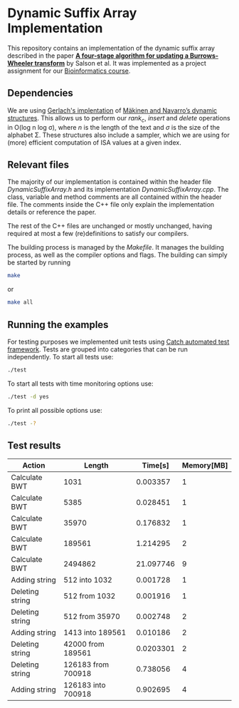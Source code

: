 # Dynamic Suffix Array Implementation

This repository contains an implementation of the dynamic suffix array described in the paper [**A four-stage algorithm for updating a Burrows-Wheeler transform**](http://ac.els-cdn.com/S0304397509004770/1-s2.0-S0304397509004770-main.pdf?_tid=611f5686-ba92-11e5-a58c-00000aacb362&acdnat=1452757536_6f7caedbc51814202a7ba1b0595f3cb6) by Salson et al. It was implemented as a project assignment for our [Bioinformatics course](http://www.fer.unizg.hr/predmet/bio).

## Dependencies

We are using [Gerlach's implentation](http://citeseerx.ist.psu.edu/viewdoc/download?doi=10.1.1.132.468&rep=rep1&type=pdf) of [Mäkinen and Navarro’s dynamic structures](http://dl.acm.org/citation.cfm?id=1367072). This allows us to perform our *rank<sub>c</sub>*, *insert* and *delete* operations in O(log n log &sigma;), where *n* is the length of the text and *&sigma;* is the size of the alphabet &Sigma;. These structures also include a sampler, which we are using for (more) efficient computation of ISA values at a given index.

## Relevant files

The majority of our implementation is contained within the header file *DynamicSuffixArray.h* and its implementation *DynamicSuffixArray.cpp*. The class, variable and method comments are all contained within the header file. The comments inside the C++ file only explain the implementation details or reference the paper.

The rest of the C++ files are unchanged or mostly unchanged, having required at most a few (re)definitions to satisfy our compilers.

The building process is managed by the *Makefile*. It manages the building process, as well as the compiler options and flags. The building can simply be started by running

```bash
make
```

or

```bash
make all
```

## Running the examples

For testing purposes we implemented unit tests using [Catch automated test framework](http://catch-lib.net). Tests are grouped into categories that can be run independently.
To start all tests use:
```bash
./test
```
To start all tests with time monitoring options use:
```bash
./test -d yes
```
To print all possible options use:
```bash
./test -?
```

## Test results

Action | Length | Time[s] | Memory[MB]
-------|------|-------|-------
Calculate BWT | 1031 | 0.003357 | 1
Calculate BWT | 5385 | 0.028451 | 1
Calculate BWT | 35970 | 0.176832 | 1
Calculate BWT | 189561 | 1.214295 | 2
Calculate BWT | 2494862 | 21.097746 | 9
Adding string | 512 into 1032 | 0.001728 | 1
Deleting string | 512 from 1032 | 0.001916 | 1
Deleting string | 512 from 35970 | 0.002748 | 2
Adding string | 1413 into 189561 | 0.010186 | 2
Deleting string | 42000 from 189561 | 0.0203301 | 2
Deleting string | 126183 from 700918 | 0.738056 | 4
Adding string | 126183 into 700918 | 0.902695 | 4



